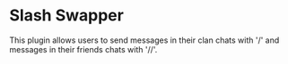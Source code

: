 # Slash Swapper
This plugin allows users to send messages in their clan chats with '/' and messages in their friends chats with '//'.